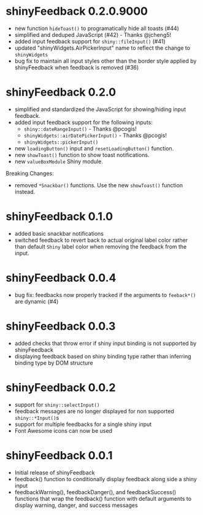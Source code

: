 # shinyFeedback 0.2.0.9000

- new function `hideToast()` to programatically hide all toasts (#44)
- simplified and deduped JavaScript (#42) - Thanks @jcheng5!
- added input feedback support for `shiny::fileInput()` (#41) 
- updated "shinyWidgets.AirPickerInput" name to reflect the change to `shinyWidgets`
- bug fix to maintain all input styles other than the border style applied by
shinyFeedback when feedback is removed (#36)

# shinyFeedback 0.2.0

- simplified and standardized the JavaScript for showing/hiding input feedback.  
- added input feedback support for the following inputs:
  - `shiny::dateRangeInput()` - Thanks @pcogis!
  - `shinyWidgets::airDatePickerInput()` - Thanks @pcogis!
  - `shinyWidgets::pickerInput()`
- new `loadingButton()` input and `resetLoadingButton()` function.
- new `showToast()` function to show toast notifications.
- new `valueBoxModule` Shiny module.

Breaking Changes: 
- removed `*Snackbar()` functions.  Use the new `showToast()` function instead.

# shinyFeedback 0.1.0

- added basic snackbar notifications
- switched feedback to revert back to actual original label color rather than default `Shiny` label color when removing the feedback from the input. 

# shinyFeedback 0.0.4

- bug fix: feedbacks now properly tracked if the arguments to `feeback*()` are dynamic (#4)

# shinyFeedback 0.0.3

- added checks that throw error if shiny input binding is not supported by shinyFeedback
- displaying feedback based on shiny binding type rather than inferring binding type by DOM structure 

# shinyFeedback 0.0.2

- support for `shiny::selectInput()`
- feedback messages are no longer displayed for non supported `shiny::*Input()`s
- support for multiple feedbacks for a single shiny input
- Font Awesome icons can now be used

# shinyFeedback 0.0.1

- Initial release of shinyFeedback
- feedback() function to conditionally display feedback along side a shiny input
- feedbackWarning(), feedbackDanger(), and feedbackSuccess() functions that wrap the feedback() function with default arguments to display warning, danger, and success messages